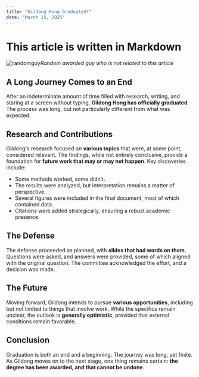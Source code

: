```yaml
---
title: "Gildong Hong Graduated!"
date: "March 15, 2025"
---
```


# This article is written in Markdown

![randomguy](/background/random_guy_awarded.jpeg)*Random awarded guy who is not related to this article*

## A Long Journey Comes to an End  

After an indeterminate amount of time filled with research, writing, and staring at a screen without typing, **Gildong Hong has officially graduated**. The process was long, but not particularly different from what was expected.  

## Research and Contributions  

Gildong's research focused on **various topics** that were, at some point, considered relevant. The findings, while not entirely conclusive, provide a foundation for **future work that may or may not happen**. Key discoveries include:  

- Some methods worked, some didn’t.  
- The results were analyzed, but interpretation remains a matter of perspective.  
- Several figures were included in the final document, most of which contained data.  
- Citations were added strategically, ensuring a robust academic presence.  

## The Defense  

The defense proceeded as planned, with **slides that had words on them**. Questions were asked, and answers were provided, some of which aligned with the original question. The committee acknowledged the effort, and a decision was made.  

## The Future  

Moving forward, Gildong intends to pursue **various opportunities**, including but not limited to things that involve work. While the specifics remain unclear, the outlook is **generally optimistic**, provided that external conditions remain favorable.  

## Conclusion  

Graduation is both an end and a beginning. The journey was long, yet finite. As Gildong moves on to the next stage, one thing remains certain: **the degree has been awarded, and that cannot be undone**.  
